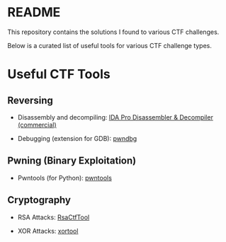 # README

This repository contains the solutions I found to various CTF challenges.

Below is a curated list of useful tools for various CTF challenge types.

# Useful CTF Tools

## Reversing

- Disassembly and decompiling:
[IDA Pro Disassembler & Decompiler (commercial)](https://www.hex-rays.com/products/ida/)

- Debugging (extension for GDB):
[pwndbg](https://github.com/pwndbg/pwndbg)

## Pwning (Binary Exploitation)

- Pwntools (for Python):
[pwntools](https://docs.pwntools.com/en/stable/)

## Cryptography

- RSA Attacks:
[RsaCtfTool](https://github.com/Ganapati/RsaCtfTool)

- XOR Attacks:
[xortool](https://github.com/hellman/xortool)
